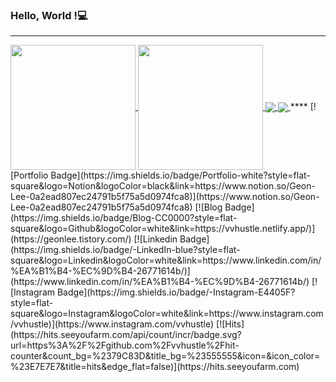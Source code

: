 ### Hello, World !💻 
****  
<a href="https://github.com/vvhustle/github-readme-stats">
  <img height=200 align="center" src="https://github-readme-stats.vercel.app/api?username=vvhustle" />
</a>
<a href="https://github.com/vvhustle/convoychat">
  <img height=200 align="center" src="https://github-readme-stats.vercel.app/api/top-langs?username=vvhustle&layout=compact&langs_count=8&card_width=320" />
</a>
<a href="https://github.com/vvhustle/unity_laboratory">
  <img align="center" src="https://github-readme-stats.vercel.app/api/pin/?username=vvhustle&repo=unity_laboratory" />
</a>
<a href="https://github.com/vvhustle/blog">
  <img align="center" src="https://github-readme-stats.vercel.app/api/pin/?username=vvhustle&repo=blog" />
</a>  
****
[![Portfolio Badge](https://img.shields.io/badge/Portfolio-white?style=flat-square&logo=Notion&logoColor=black&link=https://www.notion.so/Geon-Lee-0a2ead807ec24791b5f75a5d0974fca8)](https://www.notion.so/Geon-Lee-0a2ead807ec24791b5f75a5d0974fca8) [![Blog Badge](https://img.shields.io/badge/Blog-CC0000?style=flat-square&logo=Github&logoColor=white&link=https://vvhustle.netlify.app/)](https://geonlee.tistory.com/)  [![Linkedin Badge](https://img.shields.io/badge/-LinkedIn-blue?style=flat-square&logo=Linkedin&logoColor=white&link=https://www.linkedin.com/in/%EA%B1%B4-%EC%9D%B4-26771614b/)](https://www.linkedin.com/in/%EA%B1%B4-%EC%9D%B4-26771614b/) [![Instagram Badge](https://img.shields.io/badge/-Instagram-E4405F?style=flat-square&logo=Instagram&logoColor=white&link=https://www.instagram.com/vvhustle)](https://www.instagram.com/vvhustle) [![Hits](https://hits.seeyoufarm.com/api/count/incr/badge.svg?url=https%3A%2F%2Fgithub.com%2Fvvhustle%2Fhit-counter&count_bg=%2379C83D&title_bg=%23555555&icon=&icon_color=%23E7E7E7&title=hits&edge_flat=false)](https://hits.seeyoufarm.com)


